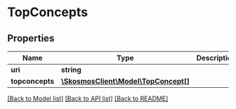 # TopConcepts

## Properties
Name | Type | Description | Notes
------------ | ------------- | ------------- | -------------
**uri** | **string** |  | 
**topconcepts** | [**\SkosmosClient\Model\TopConcept[]**](TopConcept.md) |  | 

[[Back to Model list]](../README.md#documentation-for-models) [[Back to API list]](../README.md#documentation-for-api-endpoints) [[Back to README]](../README.md)


